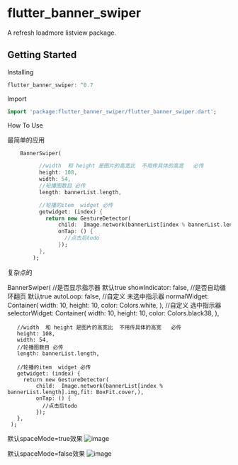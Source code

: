 # flutter_banner_swiper

A refresh loadmore listview package.

## Getting Started
Installing
 ```dart
flutter_banner_swiper: ^0.7
```

Import
 ```dart
import 'package:flutter_banner_swiper/flutter_banner_swiper.dart';
```

How To Use

 最简单的应用
 ```dart
     BannerSwiper(

           //width  和 height 是图片的高宽比  不用传具体的高宽   必传
           height: 108,
           width: 54,
           //轮播图数目 必传
           length: bannerList.length,

           //轮播的item  widget 必传
           getwidget: (index) {
             return new GestureDetector(
                 child:  Image.network(bannerList[index % bannerList.length].img,fit: BoxFit.cover,),
                 onTap: () {
                   //点击后todo
                 });
           },
         );
 ```
 复杂点的

 BannerSwiper(
       //是否显示指示器 默认true
       showIndicator: false,
       //是否自动循环翻页 默认true
       autoLoop: false,
       //自定义 未选中指示器
       normalWidget: Container(
         width: 10,
         height: 10,
         color: Colors.white,
       ),
       //自定义 选中指示器
       selectorWidget: Container(
         width: 10,
         height: 10,
         color: Colors.black38,
       ),

       //width  和 height 是图片的高宽比  不用传具体的高宽   必传
       height: 108,
       width: 54,
       //轮播图数目 必传
       length: bannerList.length,

       //轮播的item  widget 必传
       getwidget: (index) {
         return new GestureDetector(
             child:  Image.network(bannerList[index % bannerList.length].img,fit: BoxFit.cover,),
             onTap: () {
               //点击后todo
             });
       },
     );


默认spaceMode=true效果
![image](https://github.com/liuwangle/flutter_banner_swiper/blob/master/png/space_mode.jpg)




默认spaceMode=false效果
![image](https://github.com/liuwangle/flutter_banner_swiper/blob/master/png/normal_mode.jpg)
